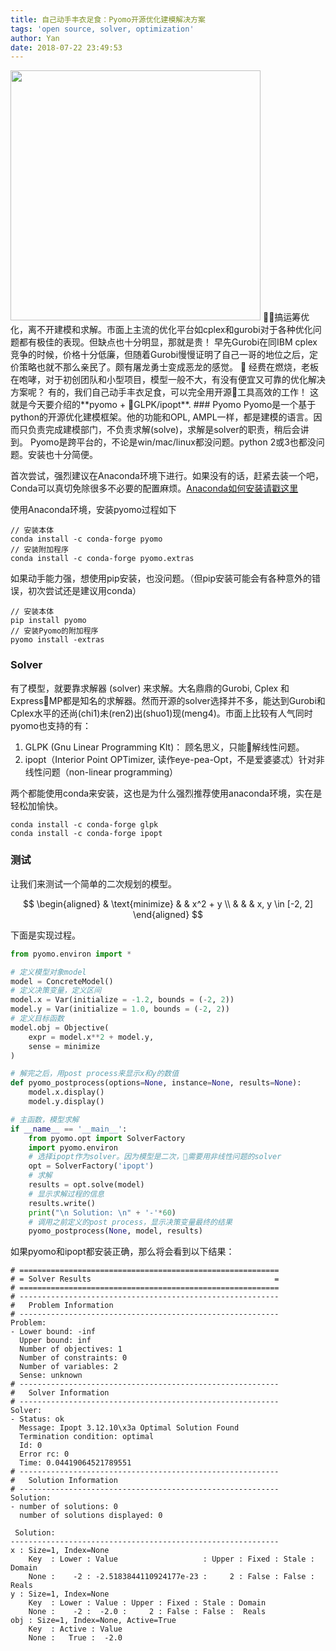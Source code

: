 ```yaml
---
title: 自己动手丰衣足食：Pyomo开源优化建模解决方案
tags: 'open source, solver, optimization'
author: Yan
date: 2018-07-22 23:49:53
---
```

<img  src="https://farm1.staticflickr.com/932/43581388701_349b9aebd5.jpg" width="400">
搞运筹优化，离不开建模和求解。市面上主流的优化平台如cplex和gurobi对于各种优化问题都有极佳的表现。但缺点也十分明显，那就是贵！ 早先Gurobi在同IBM cplex竞争的时候，价格十分低廉，但随着Gurobi慢慢证明了自己一哥的地位之后，定价策略也就不那么亲民了。颇有屠龙勇士变成恶龙的感觉。

经费在燃烧，老板在咆哮，对于初创团队和小型项目，模型一般不大，有没有便宜又可靠的优化解决方案呢？ 有的，我们自己动手丰衣足食，可以完全用开源工具高效的工作！ 这就是今天要介绍的**pyomo + GLPK/ipopt**.
<!--more-->
### Pyomo
Pyomo是一个基于python的开源优化建模框架。他的功能和OPL, AMPL一样，都是建模的语言。因而只负责完成建模部门，不负责求解(solve)，求解是solver的职责，稍后会讲到。 Pyomo是跨平台的，不论是win/mac/linux都没问题。python 2或3也都没问题。安装也十分简便。

首次尝试，强烈建议在Anaconda环境下进行。如果没有的话，赶紧去装一个吧，Conda可以真切免除很多不必要的配置麻烦。[Anaconda如何安装请戳这里](https://conda.io/docs/user-guide/install/index.html)

使用Anaconda环境，安装pyomo过程如下
```
// 安装本体
conda install -c conda-forge pyomo
// 安装附加程序
conda install -c conda-forge pyomo.extras
```
如果动手能力强，想使用pip安装，也没问题。（但pip安装可能会有各种意外的错误，初次尝试还是建议用conda）
```
// 安装本体
pip install pyomo
// 安装Pyomo的附加程序
pyomo install -extras
```

### Solver
有了模型，就要靠求解器 (solver) 来求解。大名鼎鼎的Gurobi, Cplex 和 ExpressMP都是知名的求解器。然而开源的solver选择并不多，能达到Gurobi和Cplex水平的还尚(chi1)未(ren2)出(shuo1)现(meng4)。市面上比较有人气同时pyomo也支持的有：
1. GLPK (Gnu Linear Programming KIt)： 顾名思义，只能解线性问题。
1. ipopt（Interior Point OPTimizer, 读作eye-pea-Opt，不是爱婆婆忒）针对非线性问题（non-linear programming）

两个都能使用conda来安装，这也是为什么强烈推荐使用anaconda环境，实在是轻松加愉快。
```
conda install -c conda-forge glpk
conda install -c conda-forge ipopt
```

### 测试
让我们来测试一个简单的二次规划的模型。

$$
\begin{aligned}
& \text{minimize} & & x^2 + y \\
& & &
x, y \in [-2, 2]
\end{aligned}
$$

下面是实现过程。
```python
from pyomo.environ import *

# 定义模型对象model
model = ConcreteModel()
# 定义决策变量，定义区间
model.x = Var(initialize = -1.2, bounds = (-2, 2))
model.y = Var(initialize = 1.0, bounds = (-2, 2))
# 定义目标函数
model.obj = Objective(
    expr = model.x**2 + model.y,
    sense = minimize
)

# 解完之后，用post process来显示x和y的数值
def pyomo_postprocess(options=None, instance=None, results=None):
    model.x.display()
    model.y.display()

# 主函数，模型求解
if __name__ == '__main__':
    from pyomo.opt import SolverFactory
    import pyomo.environ
    # 选择ipopt作为solver。因为模型是二次，需要用非线性问题的solver
    opt = SolverFactory('ipopt')
    # 求解
    results = opt.solve(model)
    # 显示求解过程的信息
    results.write()
    print("\n Solution: \n" + '-'*60)
    # 调用之前定义的post process，显示决策变量最终的结果
    pyomo_postprocess(None, model, results)
```
如果pyomo和ipopt都安装正确，那么将会看到以下结果：
```
# ==========================================================
# = Solver Results                                         =
# ==========================================================
# ----------------------------------------------------------
#   Problem Information
# ----------------------------------------------------------
Problem: 
- Lower bound: -inf
  Upper bound: inf
  Number of objectives: 1
  Number of constraints: 0
  Number of variables: 2
  Sense: unknown
# ----------------------------------------------------------
#   Solver Information
# ----------------------------------------------------------
Solver: 
- Status: ok
  Message: Ipopt 3.12.10\x3a Optimal Solution Found
  Termination condition: optimal
  Id: 0
  Error rc: 0
  Time: 0.04419064521789551
# ----------------------------------------------------------
#   Solution Information
# ----------------------------------------------------------
Solution: 
- number of solutions: 0
  number of solutions displayed: 0

 Solution: 
------------------------------------------------------------
x : Size=1, Index=None
    Key  : Lower : Value                   : Upper : Fixed : Stale : Domain
    None :    -2 : -2.5183844110924177e-23 :     2 : False : False :  Reals
y : Size=1, Index=None
    Key  : Lower : Value : Upper : Fixed : Stale : Domain
    None :    -2 :  -2.0 :     2 : False : False :  Reals
obj : Size=1, Index=None, Active=True
    Key  : Active : Value
    None :   True :  -2.0
```